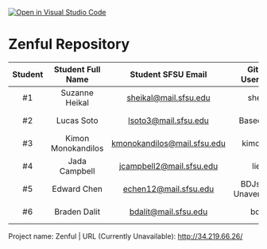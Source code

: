 [![Open in Visual Studio Code](https://classroom.github.com/assets/open-in-vscode-718a45dd9cf7e7f842a935f5ebbe5719a5e09af4491e668f4dbf3b35d5cca122.svg)](https://classroom.github.com/online_ide?assignment_repo_id=11312291&assignment_repo_type=AssignmentRepo)
# Zenful Repository

| Student      | Student Full Name |Student SFSU Email | GitHub Username | Role         |
|    :---:     |   :---:           |       :---:       |     :---:       | :---:        | 
|      #1      |   Suzanne Heikal  | sheikal@mail.sfsu.edu  |   sheikal       | Lead         |
|      #2      |    Lucas Soto     |  lsoto3@mail.sfsu.edu   |   BasedKillua              |    Back-end                  |
|      #3      | Kimon Monokandilos |  kmonokandilos@mail.sfsu.edu    | kimoon17                |  Front-end                 |
|      #4      |   Jada Campbell    |  jcampbell2@mail.sfsu.edu   |    lieaa             | Front-end             |
|      #5      |    Edward Chen     |  echen12@mail.sfsu.edu  |  BDJslime-UnaverageJoe               | Front-end                  |
|      #6      |     Braden Dalit             |   bdalit@mail.sfsu.edu                |     bdalit            |    Back-end                   |


Project name:                    Zenful                      |  URL (Currently Unavailable):                               http://34.219.66.26/                                                                 
 
